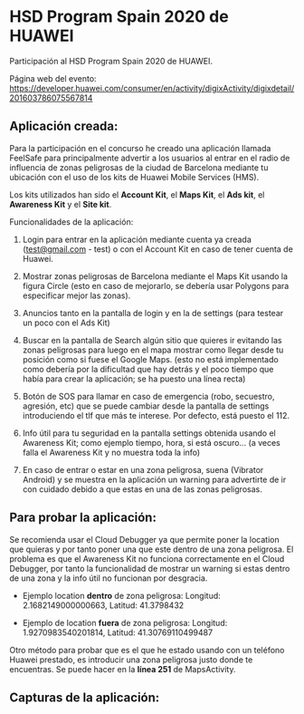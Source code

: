 # HSD Program Spain 2020 de HUAWEI

Participación al HSD Program Spain 2020 de HUAWEI.

Página web del evento: https://developer.huawei.com/consumer/en/activity/digixActivity/digixdetail/201603786075567814

## Aplicación creada:

Para la participación en el concurso he creado una aplicación llamada FeelSafe para principalmente advertir a los usuarios al entrar en el radio de influencia de zonas peligrosas de la ciudad de Barcelona mediante tu ubicación con el uso de los kits de Huawei Mobile Services (HMS). 

Los kits utilizados han sido el **Account Kit**, el **Maps Kit**, el **Ads kit**, el **Awareness Kit** y el **Site kit**.

Funcionalidades de la aplicación:

1. Login para entrar en la aplicación mediante cuenta ya creada (test@gmail.com - test) o con el Account Kit en caso de tener cuenta de Huawei.

2. Mostrar zonas peligrosas de Barcelona mediante el Maps Kit usando la figura Circle (esto en caso de mejorarlo, se debería usar Polygons para especificar mejor las zonas).

3. Anuncios tanto en la pantalla de login y en la de settings (para testear un poco con el Ads Kit)

4. Buscar en la pantalla de Search algún sitio que quieres ir evitando las zonas peligrosas para luego en el mapa mostrar como llegar desde tu posición como si fuese el Google Maps. (esto no está implementado como debería por la dificultad que hay detrás y el poco tiempo que había para crear la aplicación; se ha puesto una línea recta)

5. Botón de SOS para llamar en caso de emergencia (robo, secuestro, agresión, etc) que se puede cambiar desde la pantalla de settings introduciendo el tlf que más te interese. Por defecto, está puesto el 112.

6. Info útil para tu seguridad en la pantalla settings obtenida usando el Awareness Kit; como ejemplo tiempo, hora, si está oscuro... (a veces falla el Awareness Kit y no muestra toda la info)

7. En caso de entrar o estar en una zona peligrosa, suena (Vibrator Android) y se muestra en la aplicación un warning para advertirte de ir con cuidado debido a que estas en una de las zonas peligrosas.

## Para probar la aplicación: 

Se recomienda usar el Cloud Debugger ya que permite poner la location que quieras y por tanto poner una que este dentro de una zona peligrosa. El problema es que el Awareness Kit no funciona correctamente en el Cloud Debugger, por tanto la funcionalidad de mostrar un warning si estas dentro de una zona y la info útil no funcionan por desgracia.

- Ejemplo location **dentro** de zona peligrosa: 
    Longitud: 2.1682149000000663,
    Latitud: 41.3798432
   
- Ejemplo de location **fuera** de zona peligrosa:
    Longitud: 1.9270983540201814,
    Latitud: 41.30769110499487
    
Otro método para probar que es el que he estado usando con un teléfono Huawei prestado, es introducir una zona peligrosa justo donde te encuentras. Se puede hacer en la **línea 251** de MapsActivity. 

## Capturas de la aplicación: 

